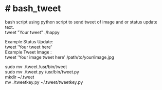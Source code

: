 <h1># bash_tweet</h1>
<p>
bash script using python script to send tweet of image and or status update text. <br>
tweet "Your tweet" ./happy
</p>
<p>
Example Status Update:  <br>
  tweet 'Your tweet here' <br>
Example Tweet Image : <br>
  tweet 'Your image tweet here' /path/to/your/image.jpg
</p>
<p>
sudo mv ./tweet /usr/bin/tweet <br>
sudo mv ./tweet.py /usr/bin/tweet.py <br>
mkdir ~/.tweet <br>
mv ./tweetkey.py ~/.tweet/tweetkey.py
</p>
